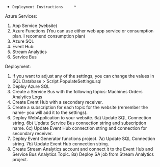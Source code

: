 *     Deployment Instructions     *

Azure Services:
1) App Service (website)
2) Azure Functions (You can use either web app service or consumption plan. I recomend consumption plan)
3) Azure SQL
4) Event Hub
5) Stream Analytics
6) Service Bus

Deployment:
1) If you want to adjust any of the settings, you can change the values in SQL Database > Script.PopulateSettings.sql
2) Deploy Azure SQL
3) Create a Service Bus with the following topics:
	Machines
	Orders
	Analytics
	Logs
4) Create Event Hub with a secondary receiver.
5) Create a subscription for each topic for the website (remember the name- you will add it to the settings).
6) Deploy WebApplication to your website.
	6a) Update SQL Connection string.
	6b) Update Service Bus connection string and subscription name.
	6c) Update Event Hub connection string and connection for secondary receiver.
7) Deploy Event Generator functions project.
	7a) Update SQL Connection string.
	7b) Update Event Hub connection string.
8) Create Stream Analytics account and connect it to the Event Hub and Service Bus Analytics Topic.
	8a) Deploy SA job from Stream Analytics project.